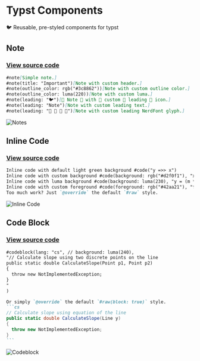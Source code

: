 # Typst Components
🐦 Reusable, pre-styled components for typst

## Note

### [View source code](https://github.com/Az-21/typst-components/blob/main/note.typ)

```md
#note[Simple note.]
#note(title: "Important")[Note with custom header.]
#note(outline_color: rgb("#3c8862"))[Note with custom outline color.]
#note(outline_color: luma(220))[Note with custom luma.]
#note(leading: "🐦")[🥚 Note 🐣 with 🐤 custom 🐥 leading 🦢 icon.]
#note(leading: "Note")[Note with custom leading text.]
#note(leading: "  󰨞 ")[Note with custom leading NerdFont glyph.]
```

![Notes](https://ucarecdn.com/55878717-67ba-4f79-9aee-7301e9ed3b70/typstcomponentsnote.png)

## Inline Code

### [View source code](https://github.com/Az-21/typst-components/blob/main/code.typ)

```md
Inline code with default light green background #code("y =>> x")
Inline code with custom background #code(background: rgb("#d2f0f1"), "x != y")
Inline code with luma background #code(background: luma(230), "y = (m * x) + c")
Inline code with custom foreground #code(foreground: rgb("#42aa21"), "for(;;)")
Too much work? Just `@override` the default `#raw` style.
```

![Inline Code](https://ucarecdn.com/5c148e96-8c85-4e99-9930-40a067a48e5e/typstcomponentscode.png)

## Code Block

### [View source code](https://github.com/Az-21/typst-components/blob/main/codeblock.typ)

````md
#codeblock(lang: "cs", // background: luma(240),
"// Calculate slope using two discrete points on the line
public static double CalculateSlope(Point p1, Point p2)
{
  throw new NotImplementedException;
}
"
)

Or simply `@override` the default `#raw(block: true)` style.
```cs
// Calculate slope using equation of the line
public static double CalculateSlope(Line y)
{
  throw new NotImplementedException;
}
```
````

![Codeblock](https://ucarecdn.com/9a340f4d-9697-4bec-b8bf-5087a5a01316/typstcomponentscodeblock.png)
